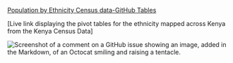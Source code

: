 [Population by Ethnicity Census data-GitHub Tables](https://1drv.ms/x/s!AuFS1fLC7x1ua6LWHCHk6tve0Ww?e=P35ER5&nav=MTVfezAwMDAwMDAwLTAwMDEtMDAwMC0wMDAwLTAwMDAwMDAwMDAwMH0)

[Live link displaying the pivot tables for the ethnicity mapped across Kenya from the Kenya Census Data]


![Screenshot of a comment on a GitHub issue showing an image, added in the Markdown, of an Octocat smiling and raising a tentacle.](https://github.com/mohamedjahazi/ethinicity-mapping-ke/blob/main/Ethnicity%20Groups-Kenya%20Extent.png)
